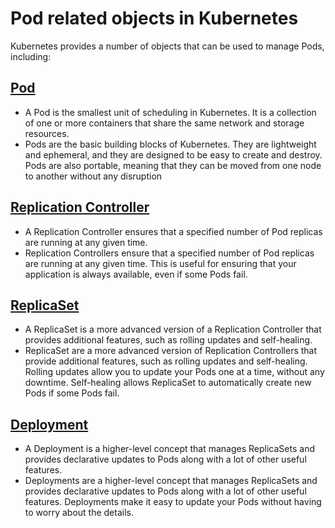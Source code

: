 # Pod related objects in Kubernetes

Kubernetes provides a number of objects that can be used to manage Pods, including:

## [Pod](pod.md)

- A Pod is the smallest unit of scheduling in Kubernetes. It is a collection of one or more containers that share the same network and storage resources.
- Pods are the basic building blocks of Kubernetes. They are lightweight and ephemeral, and they are designed to be easy to create and destroy. Pods are also portable, meaning that they can be moved from one node to another without any disruption

## [Replication Controller](replication_control.md)

- A Replication Controller ensures that a specified number of Pod replicas are running at any given time.
- Replication Controllers ensure that a specified number of Pod replicas are running at any given time. This is useful for ensuring that your application is always available, even if some Pods fail.

## [ReplicaSet](replica_set.md)

- A ReplicaSet is a more advanced version of a Replication Controller that provides additional features, such as rolling updates and self-healing.
- ReplicaSet are a more advanced version of Replication Controllers that provide additional features, such as rolling updates and self-healing. Rolling updates allow you to update your Pods one at a time, without any downtime. Self-healing allows ReplicaSet to automatically create new Pods if some Pods fail.

## [Deployment](deployments.md)

- A Deployment is a higher-level concept that manages ReplicaSets and provides declarative updates to Pods along with a lot of other useful features.
- Deployments are a higher-level concept that manages ReplicaSets and provides declarative updates to Pods along with a lot of other useful features. Deployments make it easy to update your Pods without having to worry about the details.
